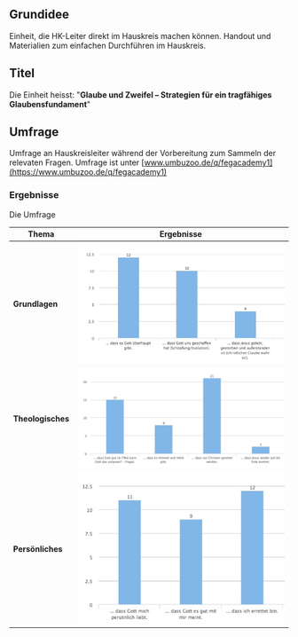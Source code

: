 
## Grundidee

Einheit, die HK-Leiter direkt im Hauskreis machen können. Handout und Materialien zum einfachen Durchführen im Hauskreis.

## Titel

Die Einheit heisst: "**Glaube und Zweifel – Strategien für ein tragfähiges Glaubensfundament**"


## Umfrage

Umfrage an Hauskreisleiter während der Vorbereitung zum Sammeln der relevaten Fragen. Umfrage ist unter [www.umbuzoo.de/q/fegacademy1](https://www.umbuzoo.de/q/fegacademy1)

### Ergebnisse

Die Umfrage

Thema | Ergebnisse
---------- | -------------
**Grundlagen** | ![](images/survey_basics.jpg)
**Theologisches** | ![](images/survey_theo.jpg)
**Persönliches** | ![](images/survey_personal.jpg)